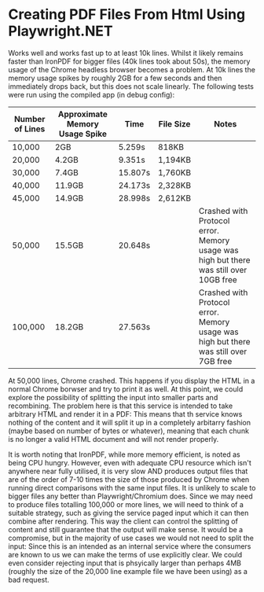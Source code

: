 # Creating PDF Files From Html Using Playwright.NET

Works well and works fast up to at least 10k lines. Whilst it likely remains faster than IronPDF for bigger files (40k lines took about 50s), the memory usage of the Chrome headless browser becomes a problem. At 10k lines the memory usage spikes by roughly 2GB for a few seconds and then immediately drops back, but this does not scale linearly. The following tests were run using the compiled app (in debug config):

| Number of Lines | Approximate Memory Usage Spike | Time | File Size | Notes |
|-----------------|--------------------------------|------|-----------|-------|
| 10,000 | 2GB | 5.259s | 818KB | |
| 20,000 | 4.2GB | 9.351s | 1,194KB | |
| 30,000 | 7.4GB | 15.807s | 1,760KB | |
| 40,000 | 11.9GB | 24.173s | 2,328KB | | 
| 45,000 | 14.9GB | 28.998s | 2,612KB | |
| 50,000 | 15.5GB | 20.648s | | Crashed with Protocol error. Memory usage was high but there was still over 10GB free |
| 100,000 | 18.2GB | 27.563s | | Crashed with Protocol error. Memory usage was high but there was still over 7GB free |

At 50,000 lines, Chrome crashed. This happens if you display the HTML in a normal Chrome borwser and try to print it as well. At this point, we could explore the possibility of splitting the input into smaller parts and recombining. The problem here is that this service is intended to take arbitrary HTML and render it in a PDF: This means that th service knows nothing of the content and it will split it up in a completely arbitarry fashion (maybe based on number of bytes or whatever), meaning that each chunk is no longer a valid HTML document and will not render properly.

It is worth noting that IronPDF, while more memory efficient, is noted as being CPU hungry. However, even with adequate CPU resource which isn't anywhere near fully utilised, it is very slow AND produces output files that are of the order of 7-10 times the size of those produced by Chrome when running direct comparisons with the same input files. It is unlikely to scale to bigger files any better than Playwright/Chromium does. Since we may need to produce files totalling 100,000 or more lines, we will need to think of a suitable strategy, such as giving the service paged input which it can then combine after rendering. This way the client can control the splitting of content and still guarantee that the output will make sense. It would be a compromise, but in the majority of use cases we would not need to split the input: Since this is an intended as an internal service where the consumers are known to us we can make the terms of use explicitly clear. We could even consider rejecting input that is phsyically larger than perhaps 4MB (roughly the size of the 20,000 line example file we have been using) as a bad request.
